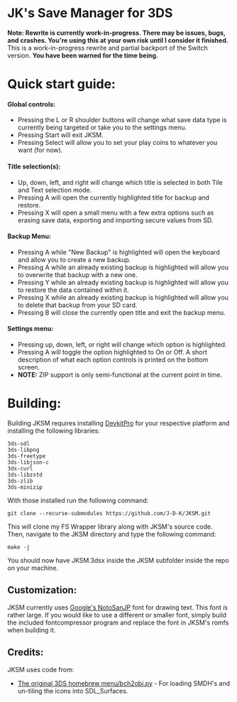 # JK's Save Manager for 3DS
**Note: Rewrite is currently work-in-progress. There may be issues, bugs, and crashes. You're using this at your own risk until I consider it finished.** This is a work-in-progress rewrite and partial backport of the Switch version. **You have been warned for the time being.**

# Quick start guide:
#### Global controls:
* Pressing the L or R shoulder buttons will change what save data type is currently being targeted or take you to the settings menu.
* Pressing Start will exit JKSM.
* Pressing Select will allow you to set your play coins to whatever you want (for now).

#### Title selection(s):
* Up, down, left, and right will change which title is selected in both Tile and Text selection mode.
* Pressing A will open the currently highlighted title for backup and restore.
* Pressing X will open a small menu with a few extra options such as erasing save data, exporting and importing secure values from SD.

#### Backup Menu:
* Pressing A while "New Backup" is highlighted will open the keyboard and allow you to create a new backup.
* Pressing A while an already existing backup is highlighted will allow you to overwrite that backup with a new one.
* Pressing Y while an already existing backup is highlighted will allow you to restore the data contained within it.
* Pressing X while an already existing backup is highlighted will allow you to delete that backup from your SD card.
* Pressing B will close the currently open title and exit the backup menu.

#### Settings menu:
* Pressing up, down, left, or right will change which option is highlighted.
* Pressing A will toggle the option highlighted to On or Off. A short description of what each option controls is printed on the bottom screen.
* **NOTE:** ZIP support is only semi-functional at the current point in time.

# Building:
Building JKSM requires installing [DevkitPro](https://devkitpro.org/wiki/Getting_Started) for your respective platform and installing the following libraries:
```
3ds-sdl
3ds-libpng
3ds-freetype 
3ds-libjson-c
3ds-curl
3ds-libzstd
3ds-zlib
3ds-minizip
```
With those installed run the following command:
```
git clone --recurse-submodules https://github.com/J-D-K/JKSM.git
```
This will clone my FS Wrapper library along with JKSM's source code. Then, navigate to the JKSM directory and type the following command:
```
make -j
```
You should now have JKSM.3dsx inside the JKSM subfolder inside the repo on your machine.
## Customization:
JKSM currently uses [Google's NotoSanJP](https://fonts.google.com/noto/specimen/Noto+Sans+JP) font for drawing text. This font _is_ rather large. If you would like to use a different or smaller font, simply build the included fontcompressor program and replace the font in JKSM's romfs when building it.

## Credits:
JKSM uses code from:
* [The original 3DS homebrew menu/bch2obj.py](https://github.com/smealum/3ds_hb_menu/tree/master) - For loading SMDH's and un-tiling the icons into SDL_Surfaces.
